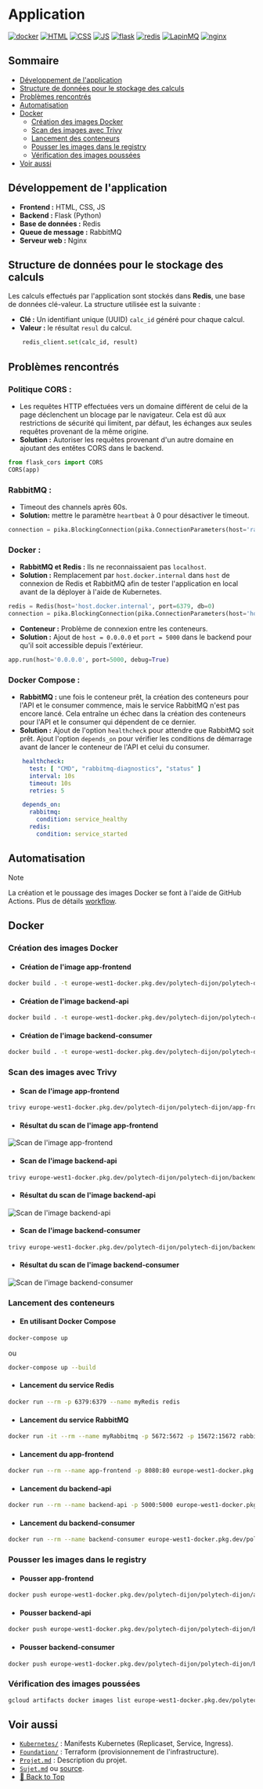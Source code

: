 # Application
[![docker](https://img.shields.io/badge/DOCKER-blue?style=for-the-badge&logo=docker&logoColor=white)](https://docs.docker.com/)
[![HTML](https://img.shields.io/badge/HTML5-E34F26?style=for-the-badge&logo=html5&logoColor=white)](https://developer.mozilla.org/fr/docs/Web/HTML)
[![CSS](https://img.shields.io/badge/CSS3-1572B6?style=for-the-badge&logo=css3&logoColor=white)](https://developer.mozilla.org/fr/docs/Web/CSS)
[![JS](https://img.shields.io/badge/JavaScript-F7DF1E?style=for-the-badge&logo=javascript&logoColor=black)](https://developer.mozilla.org/fr/docs/Web/JavaScript)
[![flask](https://img.shields.io/badge/FLASK-000000?style=for-the-badge&logo=flask&logoColor=white)](https://flask.palletsprojects.com/)
[![redis](https://img.shields.io/badge/REDIS-DC382D?style=for-the-badge&logo=redis&logoColor=white)](https://redis.io/)
[![LapinMQ](https://img.shields.io/badge/rabbitmq-%23FF6600.svg?&style=for-the-badge&logo=rabbitmq&logoColor=white)](https://rabbitmq.com/)
[![nginx](https://img.shields.io/badge/NGINX-009639?style=for-the-badge&logo=nginx&logoColor=white)](https://nginx.org/)

## Sommaire
- [Développement de l'application](#développement-de-lapplication)
- [Structure de données pour le stockage des calculs](#structure-de-données-pour-le-stockage-des-calculs)
- [Problèmes rencontrés](#problèmes-rencontrés)
- [Automatisation](#automatisation)
- [Docker](#docker)
    - [Création des images Docker](#création-des-images-docker)
    - [Scan des images avec Trivy](#scan-des-images-avec-trivy)
    - [Lancement des conteneurs](#lancement-des-conteneurs)
    - [Pousser les images dans le registry](#pousser-les-images-dans-le-registry)
    - [Vérification des images poussées](#vérification-des-images-poussées)
- [Voir aussi](#voir-aussi)

## Développement de l'application

- **Frontend :** HTML, CSS, JS
- **Backend :** Flask (Python)
- **Base de données :** Redis
- **Queue de message :** RabbitMQ
- **Serveur web :** Nginx

## Structure de données pour le stockage des calculs

Les calculs effectués par l'application sont stockés dans **Redis**, une base de données clé-valeur. La structure utilisée est la suivante :

- **Clé :** Un identifiant unique (UUID) `calc_id` généré pour chaque calcul.
- **Valeur :** le résultat `resul` du calcul.
```python
    redis_client.set(calc_id, result)
```

## Problèmes rencontrés

### Politique CORS :
- Les requêtes HTTP effectuées vers un domaine différent de celui de la page déclenchent un blocage par le navigateur. Cela est dû aux restrictions de sécurité qui limitent, par défaut, les échanges aux seules requêtes provenant de la même origine.
- **Solution :** Autoriser les requêtes provenant d'un autre domaine en ajoutant des entêtes CORS dans le backend.
```python
from flask_cors import CORS
CORS(app)
```
### RabbitMQ :
- Timeout des channels après 60s.
- **Solution:** mettre le paramètre `heartbeat` à 0 pour désactiver le timeout.
```python
connection = pika.BlockingConnection(pika.ConnectionParameters(host='rabbitmq', heartbeat=0))
```

### Docker :
- **RabbitMQ et Redis :** Ils ne reconnaissaient pas `localhost`.
- **Solution :** Remplacement par `host.docker.internal` dans `host` de connexion de Redis et RabbitMQ afin de tester l'application en local avant de la déployer à l'aide de Kubernetes.
```python
redis = Redis(host='host.docker.internal', port=6379, db=0)
connection = pika.BlockingConnection(pika.ConnectionParameters(host='host.docker.internal'))
```

- **Conteneur :** Problème de connexion entre les conteneurs.
- **Solution :** Ajout de `host = 0.0.0.0` et `port = 5000` dans le backend pour qu'il soit accessible depuis l'extérieur.
```python
app.run(host='0.0.0.0', port=5000, debug=True)
```

### Docker Compose :
- **RabbitMQ :** une fois le conteneur prêt, la création des conteneurs pour l'API et le consumer commence, mais le service RabbitMQ n'est pas encore lancé. Cela entraîne un échec dans la création des conteneurs pour l'API et le consumer qui dépendent de ce dernier.
- **Solution :** Ajout de l'option `healthcheck` pour attendre que RabbitMQ soit prêt. Ajout l'option `depends_on` pour vérifier les conditions de démarrage avant de lancer le conteneur de l'API et celui du consumer.
```yaml
    healthcheck:
      test: [ "CMD", "rabbitmq-diagnostics", "status" ]
      interval: 10s
      timeout: 10s
      retries: 5
```
```yaml
    depends_on:
      rabbitmq:
        condition: service_healthy
      redis:
        condition: service_started
```

## Automatisation

> [!NOTE]
> La création et le poussage des images Docker se font à l'aide de GitHub Actions. Plus de détails [workflow](../../.github/workflows/build_push_images.yaml).

## Docker

### Création des images Docker

- #### Création de l'image app-frontend
```bash
docker build . -t europe-west1-docker.pkg.dev/polytech-dijon/polytech-dijon/app-frontend:taleb.latest
```

- #### Création de l'image backend-api
```bash
docker build . -t europe-west1-docker.pkg.dev/polytech-dijon/polytech-dijon/backend-api:taleb.latest
```

- #### Création de l'image backend-consumer
```bash
docker build . -t europe-west1-docker.pkg.dev/polytech-dijon/polytech-dijon/backend-consumer:taleb.latest
```
### Scan des images avec Trivy

- #### Scan de l'image app-frontend
```bash
trivy europe-west1-docker.pkg.dev/polytech-dijon/polytech-dijon/app-frontend:taleb.latest
```
- #### Résultat du scan de l'image app-frontend
![Scan de l'image app-frontend](../docs/Autre/img/trivy_scan_front.png)

- #### Scan de l'image backend-api
```bash
trivy europe-west1-docker.pkg.dev/polytech-dijon/polytech-dijon/backend-api:taleb.latest
```
- #### Résultat du scan de l'image backend-api
![Scan de l'image backend-api](../docs/Autre/img/trivy_scan_api.png)

- #### Scan de l'image backend-consumer
```bash
trivy europe-west1-docker.pkg.dev/polytech-dijon/polytech-dijon/backend-consumer:taleb.latest
```
- #### Résultat du scan de l'image backend-consumer
![Scan de l'image backend-consumer](../docs/Autre/img/trivy_scan_consumer.png)

### Lancement des conteneurs

- #### En utilisant Docker Compose
```bash
docker-compose up
```
ou
```bash
docker-compose up --build
```
- #### Lancement du service Redis
```bash
docker run --rm -p 6379:6379 --name myRedis redis
```

- #### Lancement du service RabbitMQ
```bash 
docker run -it --rm --name myRabbitmq -p 5672:5672 -p 15672:15672 rabbitmq:3.12-management
```

- #### Lancement du app-frontend
```bash
docker run --rm --name app-frontend -p 8080:80 europe-west1-docker.pkg.dev/polytech-dijon/polytech-dijon/app-frontend:taleb.latest
```

- #### Lancement du backend-api
```bash
docker run --rm --name backend-api -p 5000:5000 europe-west1-docker.pkg.dev/polytech-dijon/polytech-dijon/backend-api:taleb.latest
```

- #### Lancement du backend-consumer
```bash
docker run --rm --name backend-consumer europe-west1-docker.pkg.dev/polytech-dijon/polytech-dijon/backend-consumer:taleb.latest
```
### Pousser les images dans le registry
- #### Pousser app-frontend
```bash
docker push europe-west1-docker.pkg.dev/polytech-dijon/polytech-dijon/app-frontend:taleb.latest
```

- #### Pousser backend-api
```bash
docker push europe-west1-docker.pkg.dev/polytech-dijon/polytech-dijon/backend-api:taleb.latest
```

- #### Pousser backend-consumer
```bash
docker push europe-west1-docker.pkg.dev/polytech-dijon/polytech-dijon/backend-consumer:taleb.latest
```

### Vérification des images poussées
```bash
gcloud artifacts docker images list europe-west1-docker.pkg.dev/polytech-dijon/polytech-dijon
```

## Voir aussi
- [`Kubernetes/`](../Kubernetes) : Manifests Kubernetes (Replicaset, Service, Ingress).
- [`Foundation/`](../Foundation) : Terraform (provisionnement de l'infrastructure).
- [`Projet.md`](../README.md) : Description du projet.
- [`Sujet.md`](../Sujet.md) ou [source](https://github.com/JeromeMSD/module_virtualisation-et-cloud-computing/blob/main/projet.md).
- [🔼 Back to Top](#application)
